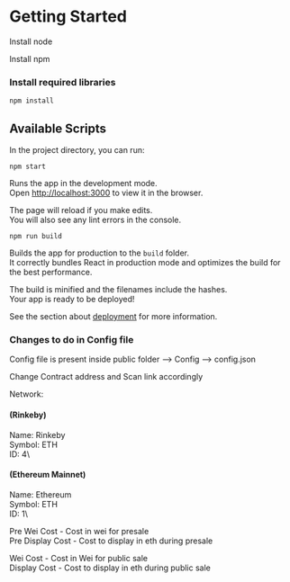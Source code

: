 # Getting Started
Install node

Install npm

### Install required libraries

```npm install```

## Available Scripts

In the project directory, you can run:

```npm start```

Runs the app in the development mode.\
Open [http://localhost:3000](http://localhost:3000) to view it in the browser.

The page will reload if you make edits.\
You will also see any lint errors in the console.

```npm run build```

Builds the app for production to the `build` folder.\
It correctly bundles React in production mode and optimizes the build for the best performance.

The build is minified and the filenames include the hashes.\
Your app is ready to be deployed!

See the section about [deployment](https://facebook.github.io/create-react-app/docs/deployment) for more information.

### Changes to do in Config file
Config file is present inside public folder --> Config --> config.json

Change Contract address and Scan link accordingly

Network:
#### (Rinkeby)
Name: Rinkeby\
Symbol: ETH\
ID: 4\

#### (Ethereum Mainnet)
Name: Ethereum\
Symbol: ETH\
ID: 1\

Pre Wei Cost - Cost in wei for presale\
Pre Display Cost - Cost to display in eth during presale

Wei Cost - Cost in Wei for public sale\
Display Cost - Cost to display in eth during public sale
